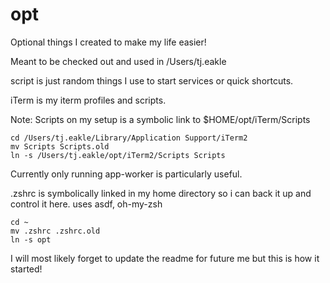# opt
Optional things I created to make my life easier!

Meant to be checked out and used in /Users/tj.eakle

script is just random things I use to start services or quick shortcuts.

iTerm is my iterm profiles and scripts.

Note: Scripts on my setup is a symbolic link to $HOME/opt/iTerm/Scripts

```
cd /Users/tj.eakle/Library/Application Support/iTerm2
mv Scripts Scripts.old
ln -s /Users/tj.eakle/opt/iTerm2/Scripts Scripts
```
Currently only running app-worker is particularly useful.

.zshrc is symbolically linked in my home directory so i can back it up and control it here.
uses asdf, oh-my-zsh

```
cd ~
mv .zshrc .zshrc.old
ln -s opt
```

I will most likely forget to update the readme for future me but this is how it started!